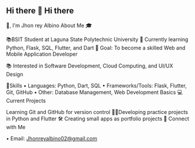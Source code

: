 ## Hi there 👋 Hi there 
🙌, I'm Jhon rey Albino
About Me 🎓

📚BSIT Student at Laguna State Polytechnic University
🔎 Currently learning Python, Flask, SQL, Flutter, and Dart
🎯 Goal: To become a skilled Web and Mobile Application Developer

📚 Interested in Software Development, Cloud Computing, and UI/UX Design


🚀Skills
• Languages: Python, Dart, SQL
• Frameworks/Tools: Flask, Flutter, Git, GitHub
• Other: Database Management, Web Development Basics
💻 Current Projects

Learning Git and GitHub for version control
🧑‍💻Developing practice projects in Python and Flutter
 🛠️ Creating small apps as portfolio projects
📩 Connect with Me

• Email: Jhonreyalbino02@gmail.com

<!--
**ALBINO-jhonrey/ALBINO-Jhonrey** is a ✨ _special_ ✨ repository because its `README.md` (this file) appears on your GitHub profile.

Here are some ideas to get you started:

- 🔭 I’m currently working on ...
- 🌱 I’m currently learning ...
- 👯 I’m looking to collaborate on ...
- 🤔 I’m looking for help with ...
- 💬 Ask me about ...
- 📫 How to reach me: ...
- 😄 Pronouns: ...
- ⚡ Fun fact: ...
-->
